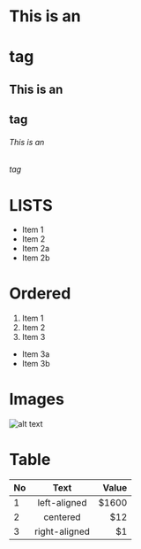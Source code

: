 # This is an <h1> tag
## This is an <h2> tag
###### This is an <h6> tag

# LISTS
* Item 1
* Item 2
 * Item 2a
 * Item 2b
 
# Ordered
1. Item 1
2. Item 2
3. Item 3
 * Item 3a
 * Item 3b
 
# Images
![alt text](https://samistorage.blob.core.windows.net/images/dash.JPG)

# Table

| No |      Text     | Value |
|----|:-------------:|------:|
| 1  |  left-aligned | $1600 |
| 2  |    centered   |   $12 |
| 3  | right-aligned |    $1 |
